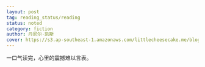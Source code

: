 ```yaml
---
layout: post
tag: reading_status/reading
status: noted
category: fiction
author: 丹尼尔·凯斯
cover: https://s3.ap-southeast-1.amazonaws.com/littlecheesecake.me/blog-post/books/献给阿尔吉侬的花束.jpg
---
```


一口气读完，心里的震撼难以言表。